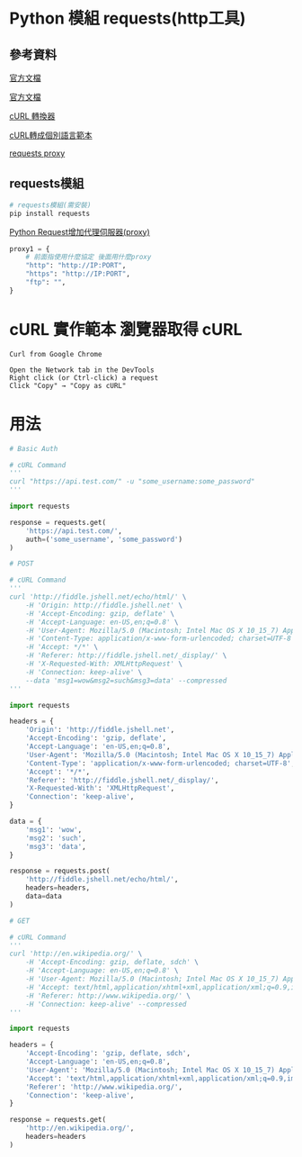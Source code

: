 # Python 模組 requests(http工具)

## 參考資料

[官方文檔](https://docs.python-requests.org/en/master/)

[官方文檔](https://docs.python-requests.org/en/latest/user/quickstart/)

[cURL 轉換器](https://curl.se/docs/manpage.html)

[cURL轉成個別語言範本](https://curlconverter.com/#python)

[requests proxy](https://www.scrapingbee.com/blog/python-requests-proxy/)

## requests模組

```bash
# requests模組(需安裝)
pip install requests
```

[Python Request增加代理伺服器(proxy)](https://stackoverflow.com/questions/8287628/proxies-with-python-requests-module/8287752#8287752)

```Python
proxy1 = {
    # 前面指使用什麼協定 後面用什麼proxy
    "http": "http://IP:PORT",
    "https": "http://IP:PORT",
    "ftp": "",
}
```

# cURL 實作範本 瀏覽器取得 cURL

```
Curl from Google Chrome

Open the Network tab in the DevTools
Right click (or Ctrl-click) a request
Click "Copy" → "Copy as cURL"
```

# 用法

```Python
# Basic Auth

# cURL Command
'''
curl "https://api.test.com/" -u "some_username:some_password"
'''

import requests

response = requests.get(
    'https://api.test.com/',
    auth=('some_username', 'some_password')
)
```

```Python
# POST

# cURL Command
'''
curl 'http://fiddle.jshell.net/echo/html/' \
    -H 'Origin: http://fiddle.jshell.net' \
    -H 'Accept-Encoding: gzip, deflate' \
    -H 'Accept-Language: en-US,en;q=0.8' \
    -H 'User-Agent: Mozilla/5.0 (Macintosh; Intel Mac OS X 10_15_7) AppleWebKit/537.36 (KHTML, like Gecko) Chrome/100.0.4896.75 Safari/537.36' \
    -H 'Content-Type: application/x-www-form-urlencoded; charset=UTF-8' \
    -H 'Accept: */*' \
    -H 'Referer: http://fiddle.jshell.net/_display/' \
    -H 'X-Requested-With: XMLHttpRequest' \
    -H 'Connection: keep-alive' \
    --data 'msg1=wow&msg2=such&msg3=data' --compressed
'''

import requests

headers = {
    'Origin': 'http://fiddle.jshell.net',
    'Accept-Encoding': 'gzip, deflate',
    'Accept-Language': 'en-US,en;q=0.8',
    'User-Agent': 'Mozilla/5.0 (Macintosh; Intel Mac OS X 10_15_7) AppleWebKit/537.36 (KHTML, like Gecko) Chrome/99.0.4844.74 Safari/537.36',
    'Content-Type': 'application/x-www-form-urlencoded; charset=UTF-8',
    'Accept': '*/*',
    'Referer': 'http://fiddle.jshell.net/_display/',
    'X-Requested-With': 'XMLHttpRequest',
    'Connection': 'keep-alive',
}

data = {
    'msg1': 'wow',
    'msg2': 'such',
    'msg3': 'data',
}

response = requests.post(
    'http://fiddle.jshell.net/echo/html/',
    headers=headers,
    data=data
)
```

```Python
# GET

# cURL Command
'''
curl 'http://en.wikipedia.org/' \
    -H 'Accept-Encoding: gzip, deflate, sdch' \
    -H 'Accept-Language: en-US,en;q=0.8' \
    -H 'User-Agent: Mozilla/5.0 (Macintosh; Intel Mac OS X 10_15_7) AppleWebKit/537.36 (KHTML, like Gecko) Chrome/100.0.4896.75 Safari/537.36' \
    -H 'Accept: text/html,application/xhtml+xml,application/xml;q=0.9,image/webp,*/*;q=0.8' \
    -H 'Referer: http://www.wikipedia.org/' \
    -H 'Connection: keep-alive' --compressed
'''

import requests

headers = {
    'Accept-Encoding': 'gzip, deflate, sdch',
    'Accept-Language': 'en-US,en;q=0.8',
    'User-Agent': 'Mozilla/5.0 (Macintosh; Intel Mac OS X 10_15_7) AppleWebKit/537.36 (KHTML, like Gecko) Chrome/99.0.4844.74 Safari/537.36',
    'Accept': 'text/html,application/xhtml+xml,application/xml;q=0.9,image/webp,*/*;q=0.8',
    'Referer': 'http://www.wikipedia.org/',
    'Connection': 'keep-alive',
}

response = requests.get(
    'http://en.wikipedia.org/',
    headers=headers
)
```